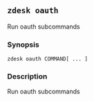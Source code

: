 ## `zdesk oauth`

Run oauth subcommands

### Synopsis

    zdesk oauth COMMAND[ ... ]

### Description

Run oauth subcommands

